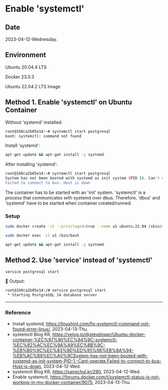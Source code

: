# Enable 'systemctl'

## Date

2023-04-12-Wednesday.

## Environment

Ubuntu 20.04.4 LTS

Docker 23.0.3

Ubuntu 22.04.2 LTS Image

## Method 1. Enable 'systemctl' on Ubuntu Container

Without 'systemd' installed:

```Bash
root@1b0ca2b05e14:~# systemctl start postgresql
bash: systemctl: command not found
```

Install 'systemd':

```Bash
apt-get update && apt-get install -y systemd
```

After installing 'systemd':

```Bash
root@1b0ca2b05e14:~# systemctl start postgresql
System has not been booted with systemd as init system (PID 1). Can't operate.
Failed to connect to bus: Host is down
```

The container has to be started with an 'init' system. 'systemctl' is a process that communicates with systemd over dbus. Therefore, 'dbus' and 'systemd' have to be started when container created/runned.

### Setup

```Bash
sudo docker create -it --privileged=true --name u1 ubuntu:22.04 /sbin/init
```

```Bash
sudo docker exec -it u1 /bin/bash
```

```Bash
apt-get update && apt-get install -y systemd
```

## Method 2. Use 'service' instead of 'systemctl'

```Bash
service postgresql start
```

:tada: Output:

```Bash
root@1b0ca2b05e14:/# service postgresql start
 * Starting PostgreSQL 14 database server
```

---

### Reference
- Install systemd, https://linuxhint.com/fix-systemctl-command-not-found-error-linux/, 2023-04-13-Thu.
- systemctl Blog KR, https://velog.io/@steveloper/Ubuntu-docker-container-%EC%97%90%EC%84%9C-systemctl-%EC%82%AC%EC%9A%A9%EC%8B%9C-%EB%B0%9C%EC%83%9D%ED%95%98%EB%8A%94-%EB%AC%B8%EC%A0%9CSystem-has-not-been-booted-with-systemd-as-init-system-PID-1.-Cant-operate.Failed-to-connect-to-bus-Host-is-down, 2023-04-12-Wed.
- systemctl Blog KR, https://sangchul.kr/290, 2023-04-12-Wed.
- Enable systemctl, https://forums.docker.com/t/systemctl-status-is-not-working-in-my-docker-container/9075, 2023-04-13-Thu.
